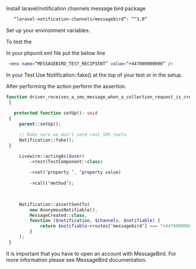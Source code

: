Install laravel/notification channels message bird package

```bash
   “laravel-notification-channels/messagebird”: “^3.0”
   ```
 
 Set up your environment variables.
 
 
 To test the 
 
 In your phpunit.xml file put the below line
 
 ```bash
  <env name=“MESSAGEBIRD_TEST_RECIPIENT” value=“+447000000000” />
   ```
   
   In your Test Use Notification::fake() at the top of your test or in the setup.
   
   After performing the action perform the assertion.
   
   ```php
   function driver_receives_a_sms_message_when_a_collection_request_is_created_for_the_day()
    {
    
      protected function setUp(): void
    {
        parent::setUp();

        // Make sure we don’t send real SMS texts
        Notification::fake();
    }

        Livewire::actingAs($user)
            ->test(TestComponent::class)
           
            ->set(‘property ’, ‘property value)
      
            ->call(‘method’);

     

        Notification::assertSentTo(
            new AnonymousNotifiable(),
            MessageCreated::class,
            function ($notification, $channels, $notifiable) {
                return $notifiable->routes[‘messagebird’] === ‘+447000000000’;
            }
        );
    }
   
   ```
   
   It is important that you have to open an account with MessageBird. For more information please see MessageBird documentation.
 
 
   
